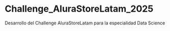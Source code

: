 # Challenge_AluraStoreLatam_2025
Desarrollo del Challenge AluraStoreLatam para la especialidad Data Science
